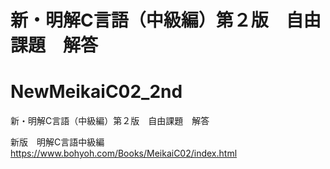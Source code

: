 # 新・明解C言語（中級編）第２版　自由課題　解答
# NewMeikaiC02_2nd
新・明解C言語（中級編）第２版　自由課題　解答

新版　明解C言語中級編
https://www.bohyoh.com/Books/MeikaiC02/index.html
